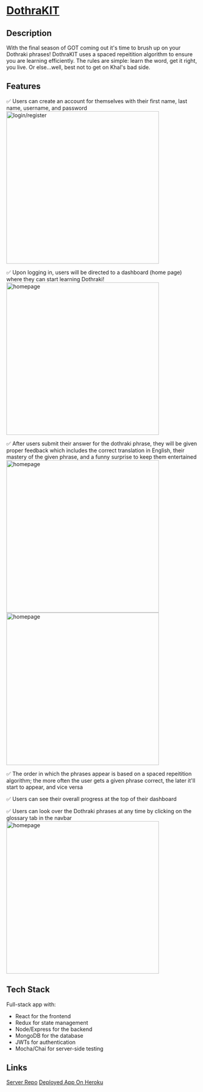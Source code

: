 # [DothraKIT](https://dothrakit.herokuapp.com/)

## Description 
With the final season of GOT coming out it's time to brush up on your Dothraki phrases! DothraKIT uses a spaced repeitition algorithm to ensure you are learning efficiently. The rules are simple: learn the word, get it right, you live. Or else...well, best not to get on Khal's bad side.

## Features
:white_check_mark: Users can create an account for themselves with their first name, last name, username, and password
<img src="https://imgur.com/9qGEExz" alt="login/register" width="400px" />

:white_check_mark: Upon logging in, users will be directed to a dashboard (home page) where they can start learning Dothraki!
<img src="https://imgur.com/35s48yu" alt="homepage" width="400px" />

:white_check_mark: After users submit their answer for the dothraki phrase, they will be given proper feedback which includes the correct translation in English, their mastery of the given phrase, and a funny surprise to keep them entertained
<img src="https://imgur.com/CrqYlh5" alt="homepage" width="400px" />
<img src="https://imgur.com/66TnGX6" alt="homepage" width="400px" />

:white_check_mark: The order in which the phrases appear is based on a spaced repeitition algorithm; the more often the user gets a given phrase correct, the later it'll start to appear, and vice versa

:white_check_mark: Users can see their overall progress at the top of their dashboard

:white_check_mark: Users can look over the Dothraki phrases at any time by clicking on the glossary tab in the navbar 
<img src="https://i.imgur.com/aq6C24l.png" alt="homepage" width="400px" />

## Tech Stack 
Full-stack app with:
- React for the frontend
- Redux for state management
- Node/Express for the backend
- MongoDB for the database
- JWTs for authentication
- Mocha/Chai for server-side testing

## Links
[Server Repo](https://github.com/thinkful-ei26/DothraKIT-Server-Nikkie-Sam)
[Deployed App On Heroku](https://dothrakit.herokuapp.com/)